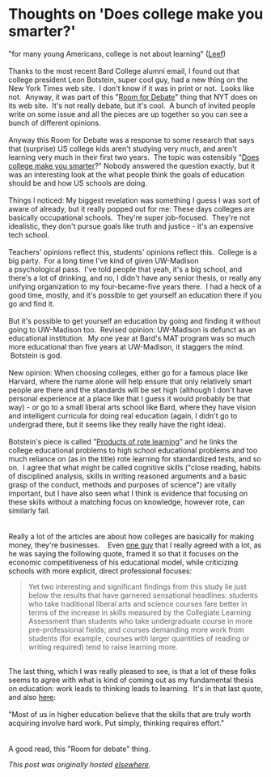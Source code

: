 # Thoughts on 'Does college make you smarter?'

<div>
<p>"<span class="Apple-style-span">for many young Americans, college is not about learning" (<a href="http://www.nytimes.com/roomfordebate/2011/01/24/does-college-make-you-smarter/no-work-all-play-equals-a-job">Leef</a>)</span><br><br>Thanks to the most recent Bard College alumni email, I found out that college president Leon Botstein, super cool guy, had a new thing on the New York Times web site.  I don't know if it was in print or not.  Looks like not.  Anyway, it was part of this "<a href="http://www.nytimes.com/roomfordebate">Room for Debate</a>" thing that NYT does on its web site.  It's not really debate, but it's cool.  A bunch of invited people write on some issue and all the pieces are up together so you can see a bunch of different opinions.<br><br>Anyway this Room for Debate was a response to some research that says that (surprise) US college kids aren't studying very much, and aren't learning very much in their first two years.  The topic was ostensibly "<a href="http://www.nytimes.com/roomfordebate/2011/01/24/does-college-make-you-smarter">Does college make you smarter</a>?" Nobody answered the question exactly, but it was an interesting look at the what people think the goals of education should be and how US schools are doing.<br><br>Things I noticed: My biggest revelation was something I guess I was sort of aware of already, but it really popped out for me: These days colleges are basically occupational schools.  They're super job-focused.  They're not idealistic, they don't pursue goals like truth and justice - it's an expensive tech school.<br><br>Teachers' opinions reflect this, students' opinions reflect this.  College is a big party.  For a long time I've kind of given UW-Madison a psychological pass.  I've told people that yeah, it's a big school, and there's a lot of drinking, and no, I didn't have any senior thesis, or really any unifying organization to my four-became-five years there.  I had a heck of a good time, mostly, and it's possible to get yourself an education there if you go and find it.<br><br>But it's possible to get yourself an education by going and finding it without going to UW-Madison too.  Revised opinion: UW-Madison is defunct as an educational institution.  My one year at Bard's MAT program was so much more educational than five years at UW-Madison, it staggers the mind.  Botstein is god.<br><br>New opinion: When choosing colleges, either go for a famous place like Harvard, where the name alone will help ensure that only relatively smart people are there and the standards will be set high (although I don't have personal experience at a place like that I guess it would probably be that way) - or go to a small liberal arts school like Bard, where they have vision and intelligent curricula for doing real education (again, I didn't go to undergrad there, but it seems like they really have the right idea).<br><br>Botstein's piece is called "<a href="http://www.nytimes.com/roomfordebate/2011/01/24/does-college-make-you-smarter/products-of-rote-learning">Products of rote learning</a>" and he links the college educational problems to high school educational problems and too much reliance on (as in the title) rote learning for standardized tests, and so on.  I agree that what might be called cognitive skills ("<span class="Apple-style-span">close reading, habits of disciplined analysis, skills in writing reasoned arguments and a basic grasp of the conduct, methods and purposes of science") are vitally important, but I have also seen what I think is evidence that focusing on these skills without a matching focus on knowledge, however rote, can similarly fail.</span><br><span class="Apple-style-span"><br></span><br><span class="Apple-style-span">Really a lot of the articles are about how colleges are basically for making money, they're businesses.    Even <a href="http://www.nytimes.com/roomfordebate/2011/01/24/does-college-make-you-smarter/the-winner-a-liberal-education">one guy</a> that I really agreed with a lot, as he was saying the following quote, framed it so that it focuses on the economic competitiveness of his educational model, while criticizing schools with more explicit, direct professional focuses:</span><br></p>
<blockquote><span class="Apple-style-span">Yet two interesting and significant findings from this study lie just below the results that have garnered sensational headlines: students who take traditional liberal arts and science courses fare better in terms of the increase in skills measured by the Collegiate Learning Assessment than students who take undergraduate course in more pre-professional fields; and courses demanding more work from students (for example, courses with larger quantities of reading or writing required) tend to raise learning more.</span></blockquote>
<br>The last thing, which I was really pleased to see, is that a lot of these folks seems to agree with what is kind of coming out as my fundamental thesis on education: work leads to thinking leads to learning.  It's in that last quote, and also <a href="http://www.nytimes.com/roomfordebate/2011/01/24/does-college-make-you-smarter/an-f-in-student-effort">here</a>:<br><br>"<span class="Apple-style-span">Most of us in higher education believe that the skills that are truly worth acquiring involve hard work. Put simply, thinking requires effort."</span><br><span class="Apple-style-span"><br></span><br><span class="Apple-style-span">A good read, this "Room for debate" thing.</span>
</div>


*This post was originally hosted [elsewhere](http://planspace.blogspot.com/2011/02/thoughts-on-does-college-make-you.html).*
